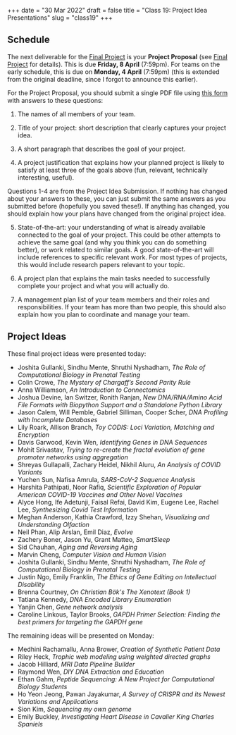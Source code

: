 +++
date = "30 Mar 2022"
draft = false
title = "Class 19: Project Idea Presentations"
slug = "class19"
+++

## Schedule

The next deliverable for the [Final Project](/finalproject) is your
**Project Proposal** (see [Final Project](/finalproject) for
details). This is due **Friday, 8 April** (7:59pm). For teams on the
early schedule, this is due on **Monday, 4 April** (7:59pm) (this is
extended from the original deadline, since I forgot to announce this
earlier).

For the Project Proposal, you should submit a single PDF file using [this form](https://forms.gle/wrdH1kQJY5uy6XoC7) with answers to these questions:

1. The names of all members of your team.

2. Title of your project: short description that clearly captures your project idea.

3. A short paragraph that describes the goal of your project.

4. A project justification that explains how your planned project is likely to satisfy at least three of the goals above (fun, relevant, technically interesting, useful).

Questions 1-4 are from the Project Idea Submission. If nothing has changed about your answers to these, you can just submit the same answers as you submitted before (hopefully you saved these!). If anything has changed, you should explain how your plans have changed from the original project idea.

5. State-of-the-art: your understanding of what is already available
connected to the goal of your project. This could be other attempts to
achieve the same goal (and why you think you can do something better),
or work related to similar goals. A good state-of-the-art will include
references to specific relevant work. For most types of projects, this
would include research papers relevant to your topic.

6. A project plan that explains the main tasks needed to successfully
complete your project and what you will actually do.

7. A management plan list of your team members and their roles and
responsibilities. If your team has more than two people, this should
also explain how you plan to coordinate and manage your team.

## Project Ideas

These final project ideas were presented today:

- Joshita Gullanki, Sindhu Mente, Shruthi Nyshadham, _The Role of Computational Biology in Prenatal Testing_
- Colin Crowe, _The Mystery of Chargaff’s Second Parity Rule_
- Anna Williamson, _An Introduction to Connectomics_
- Joshua Devine, Ian Switzer, Ronith Ranjan, _New DNA/RNA/Amino Acid File Formats with Biopython Support and a Standalone Python Library_
- Jason Calem, Will Pemble, Gabriel Silliman, Cooper Scher, _DNA Profiling with Incomplete Databases_
- Lily Roark, Allison Branch, _Toy CODIS: Loci Variation, Matching and Encryption_
- Davis Garwood, Kevin Wen, _Identifying Genes in DNA Sequences_
- Mohit Srivastav, _Trying to re-create the fractal evolution of gene promoter networks using aggregation_
- Shreyas Gullapalli, Zachary Heidel, Nikhil Aluru, _An Analysis of COVID Variants_
- Yuchen Sun, Nafisa Amrula, _SARS-CoV-2 Sequence Analysis_
- Harshita Pathipati, Noor Rafiq, _Scientific Exploration of Popular American COVID-19 Vaccines and Other Novel Vaccines_
- Alyce Hong, Ife Adetunji, Faisal Refai, David Kim, Eugene Lee, Rachel Lee, _Synthesizing Covid Test Information_
- Meghan Anderson, Kathia Crawford, Izzy Shehan, _Visualizing and Understanding Olfaction_
- Neil Phan, Alip Arslan, Emil Diaz, _Evolve_
- Zachery Boner, Jason Yu, Grant Matteo, _SmartSleep_
- Sid Chauhan, _Aging and Reversing Aging_
- Marvin Cheng, _Computer Vision and Human Vision_
- Joshita Gullanki, Sindhu Mente, Shruthi Nyshadham, _The Role of Computational Biology in Prenatal Testing_
- Justin Ngo, Emily Franklin, _The Ethics of Gene Editing on Intellectual Disability_
- Brenna Courtney, _On Christian Bök's The Xenotext (Book 1)_
- Tatiana Kennedy, _DNA Encoded Library Enumeration_
- Yanjin Chen, _Gene network analysis_
- Caroline Linkous, Taylor Brooks, _GAPDH Primer Selection: Finding the best primers for targeting the GAPDH gene_

The remaining ideas will be presented on Monday:

- Medhini Rachamallu, Anna Brower, _Creation of Synthetic Patient Data_
- Riley Heck, _Trophic web modeling using weighted directed graphs_
- Jacob Hilliard, _MRI Data Pipeline Builder_
- Raymond Wen, _DIY DNA Extraction and Education_
- Ethan Gahm, _Peptide Sequencing: A New Project for Computational Biology Students_
- Ho Yeon Jeong, Pawan Jayakumar, _A Survey of CRISPR and its Newest Variations and Applications_
- Sion Kim, _Sequencing my own genome_
- Emily Buckley, _Investigating Heart Disease in Cavalier King Charles Spaniels_